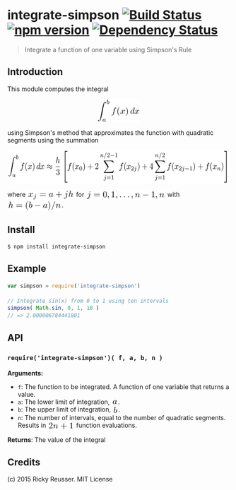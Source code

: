 # integrate-simpson [![Build Status](https://travis-ci.org/scijs/integrate-simpson.svg)](https://travis-ci.org/scijs/integrate-simpson) [![npm version](https://badge.fury.io/js/integrate-simpson.svg)](http://badge.fury.io/js/integrate-simpson) [![Dependency Status](https://david-dm.org/scijs/integrate-simpson.svg)](https://david-dm.org/scijs/integrate-simpson)

> Integrate a function of one variable using Simpson's Rule


## Introduction

This module computes the integral <p align="center"><img alt="undefined" valign="middle" src="images/int_ab-fx-dx-a1ac3b24ed.png" width="99.5" height="54.5"></p> using Simpson's method that approximates the function with quadratic segments using the summation <p align="center"><img alt="undefined" valign="middle" src="images/int_ab-fxdx-approx-frach3left-f-x_0-2sum-limi-c435a73a06.png" width="581.5" height="76"></p> where <img alt="undefined" valign="middle" src="images/x_j-a-jh-c4411ea4b9.png" width="106.5" height="24"> for <img alt="undefined" valign="middle" src="images/j-0-1-ldots-n-1-n-4d4d39360d.png" width="180.5" height="21"> with <img alt="undefined" valign="middle" src="images/hb-an-888d0e1087.png" width="123" height="24">.

## Install

```bash
$ npm install integrate-simpson
```

## Example

```javascript
var simpson = require('integrate-simpson')

// Integrate sin(x) from 0 to 1 using ten intervals
simpson( Math.sin, 0, 1, 10 )
// => 2.000006784441801
```

## API

### `require('integrate-simpson')( f, a, b, n )`
**Arguments:**
- `f`: The function to be integrated. A function of one variable that returns a value.
- `a`: The lower limit of integration, <img alt="undefined" valign="middle" src="images/a-a1c2708a7a.png" width="15" height="13">.
- `b`: The upper limit of integration, <img alt="undefined" valign="middle" src="images/b-5891343d52.png" width="13" height="18">.
- `n`: The number of intervals, equal to the number of quadratic segments. Results in <img alt="undefined" valign="middle" src="images/2n-1-a1fe97f480.png" width="60.5" height="18.5"> function evaluations.

**Returns**:
The value of the integral

## Credits

(c) 2015 Ricky Reusser. MIT License